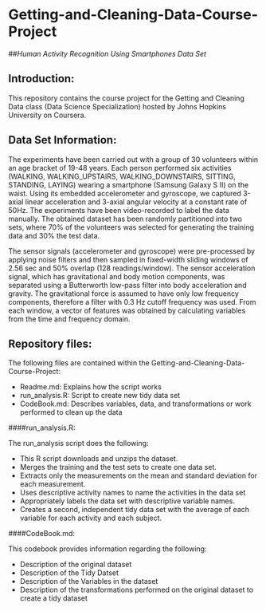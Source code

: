 # Getting-and-Cleaning-Data-Course-Project
##*Human Activity Recognition Using Smartphones Data Set*

## Introduction:

This repository contains the course project for the Getting and Cleaning Data class (Data Science Specialization) hosted by Johns Hopkins University on Coursera.

## Data Set Information:

The experiments have been carried out with a group of 30 volunteers within an age bracket of 19-48 years. Each person performed six activities (WALKING, WALKING_UPSTAIRS, WALKING_DOWNSTAIRS, SITTING, STANDING, LAYING) wearing a smartphone (Samsung Galaxy S II) on the waist. Using its embedded accelerometer and gyroscope, we captured 3-axial linear acceleration and 3-axial angular velocity at a constant rate of 50Hz. The experiments have been video-recorded to label the data manually. The obtained dataset has been randomly partitioned into two sets, where 70% of the volunteers was selected for generating the training data and 30% the test data.

The sensor signals (accelerometer and gyroscope) were pre-processed by applying noise filters and then sampled in fixed-width sliding windows of 2.56 sec and 50% overlap (128 readings/window). The sensor acceleration signal, which has gravitational and body motion components, was separated using a Butterworth low-pass filter into body acceleration and gravity. The gravitational force is assumed to have only low frequency components, therefore a filter with 0.3 Hz cutoff frequency was used. From each window, a vector of features was obtained by calculating variables from the time and frequency domain.

## Repository files:

The following files are contained within the Getting-and-Cleaning-Data-Course-Project:

* Readme.md: Explains how the script works
* run_analysis.R: Script to create new tidy data set
* CodeBook.md: Describes variables, data, and transformations or work performed to clean up the data

####run_analysis.R:

The run_analysis script does the following:

* This R script downloads and unzips the dataset. 
* Merges the training and the test sets to create one data set.
* Extracts only the measurements on the mean and standard deviation for each measurement. 
* Uses descriptive activity names to name the activities in the data set
* Appropriately labels the data set with descriptive variable names. 
* Creates a second, independent tidy data set with the average of each variable for each activity and each subject.

####CodeBook.md:

This codebook provides information regarding the following:

* Description of the original dataset
* Description of the Tidy Datset
* Description of the Variables in the dataset
* Description of the transformations performed on the original dataset to create a tidy dataset
